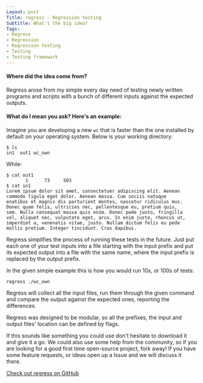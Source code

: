 ```yaml
---
Layout: post
Title: regress - Regression testing
Subtitle: What's the big idea?
Tags:
- Regress
- Regression
- Regression testing
- Testing
- Testing framework
---
```

#### Where did the idea come from?
Regress arose from my simple every day need of testing newly
written programs and scripts with a bunch of different inputs
against the expected outputs.

#### What do I mean you ask? Here's an example:
Imagine you are developing a new ```wc``` that is faster than the
one installed by default on your operating system. Below is your
working directory:
```
$ ls
in1  out1 wc_own
```

While:
```
$ cat out1
       1      73     503
$ cat in1
Lorem ipsum dolor sit amet, consectetuer adipiscing elit. Aenean
commodo ligula eget dolor. Aenean massa. Cum sociis natoque
enatibus et magnis dis parturient montes, nascetur ridiculus mus.
Donec quam felis, ultricies nec, pellentesque eu, pretium quis,
sem. Nulla consequat massa quis enim. Donec pede justo, fringilla
vel, aliquet nec, vulputate eget, arcu. In enim justo, rhoncus ut,
imperdiet a, venenatis vitae, justo. Nullam dictum felis eu pede
mollis pretium. Integer tincidunt. Cras dapibus.
```

Regress simplifies the process of running these tests in the
future. Just put each one of your test inputs into a file starting
with the input prefix and put its expected output into a file
with the same name, where the input prefix is replaced by the
output prefix.

In the given simple example this is how you would run 10s, or 100s
of tests:
```
regress ./wc_own
```

Regress will collect all the input files, run them through the
given command and compare the output against the expected ones,
reporting the differences.

Regress was designed to be modular, so all the prefixes, the input
and output files' location can be defined by flags.

If this sounds like something you could use don't hesitate to
download it and give it a go. We could also use some help from
the community, so if you are looking for a good first time
open-source project, fork away! If you have some feature
requests, or ideas open up a Issue and we will discuss it there.

[Check out regress on GitHub](https://github.com/keller00/regress)
